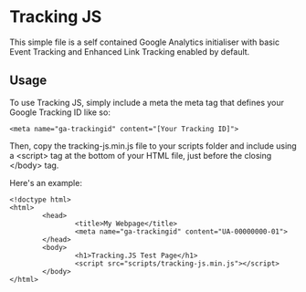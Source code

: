 Tracking JS
===========

This simple file is a self contained Google Analytics initialiser with basic Event Tracking and Enhanced Link Tracking enabled by default.

Usage
---------

To use Tracking JS, simply include a meta the meta tag that defines your Google Tracking ID like so:

<pre><code>&#x3C;meta name=&#x22;ga-trackingid&#x22; content=&#x22;[Your Tracking ID]&#x22;&#x3E;</code></pre>

Then, copy the tracking-js.min.js file to your scripts folder and include using a &#x3C;script&#x3E; tag at the bottom of your HTML file, just before the closing &#x3C;/body&#x3E; tag. 

Here's an example:

<pre><code>&#x3C;!doctype html&#x3E;
&#x3C;html&#x3E;
&#x9;&#x3C;head&#x3E;
&#x9;&#x9;&#x3C;title&#x3E;My Webpage&#x3C;/title&#x3E;
&#x9;&#x9;&#x3C;meta name=&#x22;ga-trackingid&#x22; content=&#x22;UA-00000000-01&#x22;&#x3E;
&#x9;&#x3C;/head&#x3E;
&#x9;&#x3C;body&#x3E;
&#x9;&#x9;&#x3C;h1&#x3E;Tracking.JS Test Page&#x3C;/h1&#x3E;
&#x9;&#x9;&#x3C;script src=&#x22;scripts/tracking-js.min.js&#x22;&#x3E;&#x3C;/script&#x3E;
&#x9;&#x3C;/body&#x3E;
&#x3C;/html&#x3E;</code></pre>